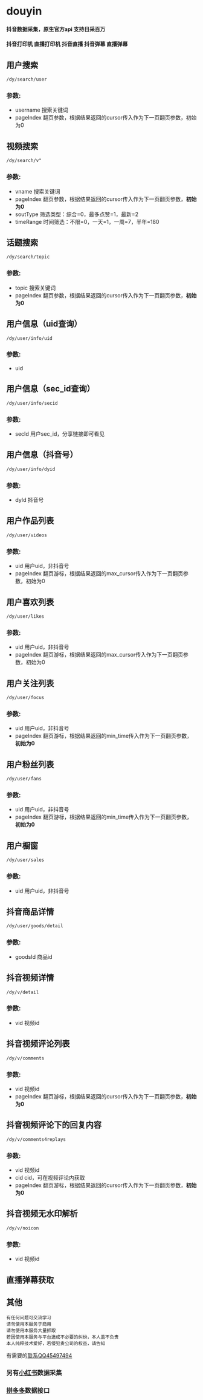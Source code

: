 # douyin
#### 抖音数据采集，原生官方api 支持日采百万
#### 抖音打印机 直播打印机 抖音直播 抖音弹幕 直播弹幕
## 用户搜索
```
/dy/search/user
``` 
### 参数:
- username 搜索关键词
- pageIndex 翻页参数，根据结果返回的cursor传入作为下一页翻页参数，初始为0

## 视频搜索 
```
/dy/search/v"
```
### 参数:
- vname 搜索关键词
- pageIndex 翻页参数，根据结果返回的cursor传入作为下一页翻页参数，**初始为0**
- soutType 筛选类型：综合=0，最多点赞=1，最新=2
- timeRange 时间筛选：不限=0，一天=1，一周=7，半年=180

## 话题搜索
```
/dy/search/topic
```
### 参数:
- topic 搜索关键词
- pageIndex 翻页参数，根据结果返回的cursor传入作为下一页翻页参数，**初始为0**

## 用户信息（uid查询）
```
/dy/user/info/uid
```
### 参数:
- uid 

## 用户信息（sec_id查询）
```
/dy/user/info/secid
```
### 参数:
- secId 用户sec_id，分享链接即可看见

## 用户信息（抖音号）
```
/dy/user/info/dyid
```
### 参数:
- dyId 抖音号

## 用户作品列表
```
/dy/user/videos
```
### 参数:
- uid 用户uid，非抖音号
- pageIndex 翻页游标，根据结果返回的max_cursor传入作为下一页翻页参数，初始为0

## 用户喜欢列表
```
/dy/user/likes
```
### 参数:
- uid 用户uid，非抖音号
- pageIndex 翻页游标，根据结果返回的max_cursor传入作为下一页翻页参数，初始为0

## 用户关注列表
```
/dy/user/focus
```
### 参数:
- uid 用户uid，非抖音号
- pageIndex 翻页游标，根据结果返回的min_time传入作为下一页翻页参数，**初始为0**

## 用户粉丝列表
```
/dy/user/fans
```
### 参数:
- uid 用户uid，非抖音号
- pageIndex 翻页游标，根据结果返回的min_time传入作为下一页翻页参数，**初始为0**

## 用户橱窗
```
/dy/user/sales
```
### 参数:
- uid 用户uid，非抖音号

## 抖音商品详情
```
/dy/user/goods/detail
```
### 参数:
- goodsId 商品id

## 抖音视频详情
```
/dy/v/detail
```
### 参数:
- vid 视频id

## 抖音视频评论列表
```
/dy/v/comments
```
### 参数:
- vid 视频id
- pageIndex 翻页游标，根据结果返回的cursor传入作为下一页翻页参数，**初始为0**


## 抖音视频评论下的回复内容
```
/dy/v/comments4replays
```
### 参数:
- vid 视频id
- cid cid，可在视频评论内获取
- pageIndex 翻页游标，根据结果返回的cursor传入作为下一页翻页参数，**初始为0**


## 抖音视频无水印解析
```
/dy/v/noicon
```
### 参数:
- vid 视频id

## 直播弹幕获取
## 其他

```
有任何问题可交流学习  
请勿使用本服务于商用   
请勿使用本服务大量抓取   
若因使用本服务与平台造成不必要的纠纷，本人盖不负责  
本人纯粹技术爱好，若侵犯贵公司的权益，请告知  
```

有需要的[联系QQ45497494](https://qr.api.cli.im/newqr/create?data=https%253A%252F%252Fqm.qq.com%252Fcgi-bin%252Fqm%252Fqr%253Fk%253DgsXU_14bQsI8BdSevrFzHU7vIYnRCnFQ%2526noverify%253D0&level=H&transparent=false&bgcolor=%23FFFFFF&forecolor=%23000000&blockpixel=12&marginblock=1&logourl=&logoshape=no&size=500&kid=cliim&key=211db538a2ba8c28441f5d952fe165db)

### 另有[小红书](https://github.com/canglingzhiyue/xiaohongshu)数据采集
### [拼多多](https://github.com/canglingzhiyue/pdd)数据接口
